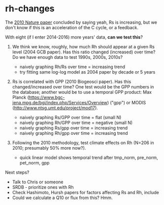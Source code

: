 # rh-changes

The [2010 Nature paper](http://www.nature.com/nature/journal/v464/n7288/full/nature08930.html) concluded by saying yeah, Rs is increasing, but we don't know if this is an acceleration of the C cycle, or a feedback.

With eight (if I enter 2014-2016) more years' data, **can we test this**?

1. We think we know, roughly, how much Rh should appear at a given Rs level (2004 GCB paper). Has this ratio changed (increased) over time? Do we have enough data to test 1990s, 2000s, 2010s?
	- naively graphing Rh/Rs over time = increasing trend
	- try fitting same log-log model as 2004 paper by decade or 5 years

2. Rs is correlated with GPP (2010 Biogeosci paper). Has this changed/increased over time? One test would be the GPP numbers in the database; another would be to use a temporal GPP product: Max Planck (https://www.bgc-jena.mpg.de/bgi/index.php/Services/Overview) ("gpp") or MODIS (http://www.ntsg.umt.edu/project/mod17).
	- naively graphing Rs/GPP over time = flat (small N)
	- naively graphing Rh/GPP over time = negative (small N)
	- naively graphing Rs/gpp over time = increasing trend
	- naively graphing Rh/gpp over time = increasing trend

3. Following the 2010 methodology, test climate effects on Rh (N=206 in 2010; presumably 50% more now?).
	- quick linear model shows temporal trend after tmp_norm, pre_norm, pet_norm, gpp


Next steps?
- Talk to Chris or someone
- SRDB - prioritize ones with Rh
- Check Hashimoto, Hursh papers for factors affecting Rs and Rh, include
- Could we calculate a Q10 or flux from this? Hmm.
